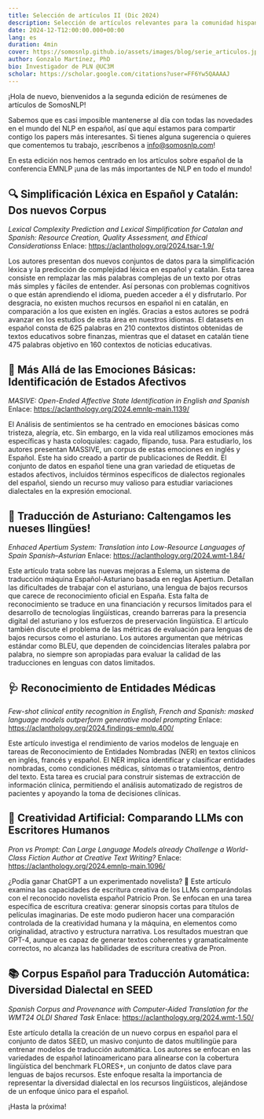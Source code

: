 ```yaml
---
title: Selección de artículos II (Dic 2024)
description: Selección de artículos relevantes para la comunidad hispanohablante.
date: 2024-12-T12:00:00.000+00:00
lang: es
duration: 4min
cover: https://somosnlp.github.io/assets/images/blog/serie_articulos.jpg
author: Gonzalo Martínez, PhD
bio: Investigador de PLN @UC3M
scholar: https://scholar.google.com/citations?user=FF6Yw5QAAAAJ
---
```


¡Hola de nuevo, bienvenidos a la segunda edición de resúmenes de artículos de SomosNLP! 

Sabemos que es casi imposible mantenerse al día con todas las novedades en el mundo del NLP en español, así que aquí estamos para compartir contigo los papers más interesantes. Si tienes alguna sugerencia o quieres que comentemos tu trabajo, ¡escríbenos a info@somosnlp.com!

En esta edición nos hemos centrado en los artículos sobre español de la conferencia EMNLP ¡una de las más importantes de NLP en todo el mundo!


## 🔍 Simplificación Léxica en Español y Catalán: Dos nuevos Corpus

*Lexical Complexity Prediction and Lexical Simplification for Catalan and Spanish: Resource Creation, Quality Assessment, and Ethical Considerationss*
Enlace: https://aclanthology.org/2024.tsar-1.9/

Los autores presentan dos nuevos conjuntos de datos para la simplificación léxica y la predicción de complejidad léxica en español y catalán.  Esta tarea consiste en remplazar las más palabras complejas de un texto por otras más simples y fáciles de entender. Así personas con problemas cognitivos o que están aprendiendo el idioma, pueden acceder a él y disfrutarlo. Por desgracia, no existen muchos recursos en español ni en catalán, en comparación a los que existen en inglés. Gracias a estos autores se podrá avanzar en los estudios de esta área en nuestros idiomas.  El datasets en español consta de 625 palabras en 210 contextos distintos obtenidas de textos educativos sobre finanzas, mientras que el dataset en catalán tiene 475 palabras objetivo en 160 contextos de noticias educativas. 

## 💟 Más Allá de las Emociones Básicas: Identificación de Estados Afectivos

*MASIVE: Open-Ended Affective State Identification in English and Spanish*
Enlace: https://aclanthology.org/2024.emnlp-main.1139/

El Análisis de sentimientos se ha centrado en emociones básicas como tristeza, alegría, etc. Sin embargo, en la vida real utilizamos emociones más específicas y hasta coloquiales: cagado, flipando, tusa. Para estudiarlo, los autores presentan MASSIVE, un corpus de estas emociones en inglés y Español. Este ha sido creado a partir de publicaciones de Reddit. El conjunto de datos en español tiene una gran variedad de etiquetas de estados afectivos, incluidos términos específicos de dialectos regionales del español, siendo un recurso muy valioso para estudiar variaciones dialectales en la expresión emocional.

## 📰 Traducción de Asturiano: Caltengamos les nueses llingües!

*Enhaced Apertium System: Translation into Low-Resource Languages of Spain Spanish–Asturian*
Enlace: https://aclanthology.org/2024.wmt-1.84/ 

Este artículo trata sobre las nuevas mejoras a Eslema, un sistema de traducción máquina Español-Asturiano basada en reglas Apertium. Detallan las dificultades de trabajar con el asturiano, una lengua de bajos recursos que carece de reconocimiento oficial en España. Esta falta de reconocimiento se traduce en una financiación y recursos limitados para el desarrollo de tecnologías lingüísticas, creando barreras para la presencia digital del asturiano y los esfuerzos de preservación lingüística. El artículo también discute el problema de las métricas de evaluación para lenguas de bajos recursos como el asturiano. Los autores argumentan que métricas estándar como BLEU, que dependen de coincidencias literales palabra por palabra, no siempre son apropiadas para evaluar la calidad de las traducciones en lenguas con datos limitados.

## 🩺 Reconocimiento de Entidades Médicas

*Few-shot clinical entity recognition in English, French and Spanish: masked language models outperform generative model prompting*
Enlace: https://aclanthology.org/2024.findings-emnlp.400/

Este artículo investiga el rendimiento de varios modelos de lenguaje en tareas de Reconocimiento de Entidades Nombradas (NER) en textos clínicos en inglés, francés y español. El NER implica identificar y clasificar entidades nombradas, como condiciones médicas, síntomas o tratamientos, dentro del texto. Esta tarea es crucial para construir sistemas de extracción de información clínica, permitiendo el análisis automatizado de registros de pacientes y apoyando la toma de decisiones clínicas.

## 🤖 Creatividad Artificial: Comparando LLMs con Escritores Humanos

*Pron vs Prompt: Can Large Language Models already Challenge a World-Class Fiction Author at Creative Text Writing?*
Enlace: https://aclanthology.org/2024.emnlp-main.1096/

¿Podía ganar ChatGPT a un experimentado novelista? 🤔 Este artículo examina las capacidades de escritura creativa de los LLMs comparándolas con el reconocido novelista español Patricio Pron.  Se enfocan en una tarea específica de escritura creativa: generar sinopsis cortas para títulos de películas imaginarias. De este modo pudieron hacer una comparación controlada de la creatividad humana y la máquina, en elementos como originalidad, atractivo y estructura narrativa. Los resultados muestran que GPT-4, aunque es capaz de generar textos coherentes y gramaticalmente correctos, no alcanza las habilidades de escritura creativa de Pron.

## 📚 Corpus Español para Traducción Automática: Diversidad Dialectal en SEED

*Spanish Corpus and Provenance with Computer-Aided Translation for the WMT24 OLDI Shared Task*
Enlace: https://aclanthology.org/2024.wmt-1.50/ 

Este artículo detalla la creación de un nuevo corpus en español para el conjunto de datos SEED, un masivo conjunto de datos multilingüe para entrenar modelos de traducción automática. Los autores se enfocan en las variedades de español latinoamericano para alinearse con la cobertura lingüística del benchmark FLORES+, un conjunto de datos clave para lenguas de bajos recursos. Este enfoque resalta la importancia de representar la diversidad dialectal en los recursos lingüísticos, alejándose de un enfoque único para el español.

¡Hasta la próxima!
